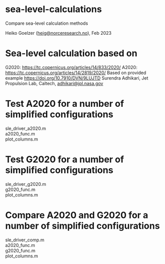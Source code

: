 # sea-level-calculations
Compare sea-level calculation methods

Heiko Goelzer (heig@norceresearch.no), Feb 2023

# Sea-level calculation based on 
 G2020: https://tc.copernicus.org/articles/14/833/2020/
 A2020: https://tc.copernicus.org/articles/14/2819/2020/
 Based on provided example https://doi.org/10.7910/DVN/9LUJTD
 Surendra Adhikari, Jet Propulsion Lab, Caltech, adhikari@jpl.nasa.gov

# Test A2020 for a number of simplified configurations
sle_driver_a2020.m <br>
  a2020_func.m <br>
  plot_columns.m <br>


# Test G2020 for a number of simplified configurations
sle_driver_g2020.m <br>
  g2020_func.m <br>
  plot_columns.m <br>


# Compare A2020 and G2020 for a number of simplified configurations
sle_driver_comp.m <br>
  a2020_func.m <br>
  g2020_func.m <br>
  plot_columns.m <br>

